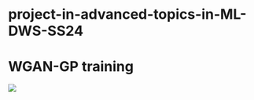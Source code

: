 # project-in-advanced-topics-in-ML-DWS-SS24

# WGAN-GP training
![](https://github.com/helenmand/project-in-advanced-topics-in-ML-DWS-SS24/blob/main/assets/wgangpgif2.gif)
